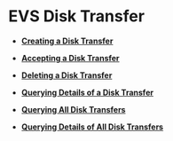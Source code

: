 # EVS Disk Transfer<a name="evs_04_3068"></a>

-   **[Creating a Disk Transfer](creating-a-disk-transfer-cinder-v3.md)**  

-   **[Accepting a Disk Transfer](accepting-a-disk-transfer-cinder-v3.md)**  

-   **[Deleting a Disk Transfer](deleting-a-disk-transfer-cinder-v3.md)**  

-   **[Querying Details of a Disk Transfer](querying-details-of-a-disk-transfer-cinder-v3.md)**  

-   **[Querying All Disk Transfers](querying-all-disk-transfers-cinder-v3.md)**  

-   **[Querying Details of All Disk Transfers](querying-details-of-all-disk-transfers-cinder-v3.md)**  


